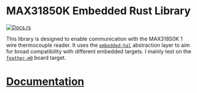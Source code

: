 # MAX31850K Embedded Rust Library

[![Docs.rs](https://docs.rs/MAX31850K/badge.svg)](https://docs.rs/MAX31850K)

This library is designed to enable communication with the MAX31850K 1 wire thermocouple reader. It uses the [``embedded-hal``](https://github.com/rust-embedded/embedded-hal) abstraction layer to aim for broad compatibility with different embedded targets. I mainly test on the [``feather-m0``](https://github.com/atsamd-rs/atsamd/tree/master/boards/feather_m0) board target.

# [Documentation](https://docs.rs/MAX31850K)